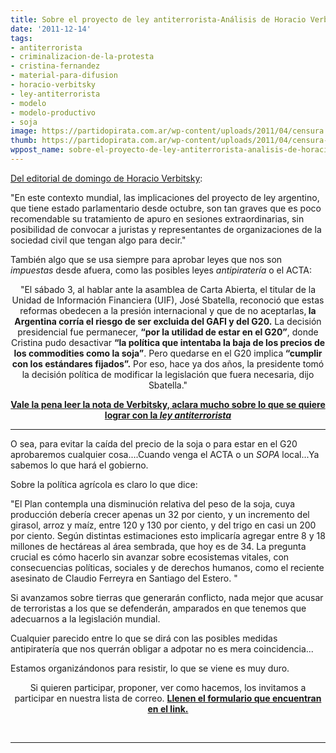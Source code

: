```yaml
---
title: Sobre el proyecto de ley antiterrorista-Análisis de Horacio Verbitsky
date: '2011-12-14'
tags:
- antiterrorista
- criminalizacion-de-la-protesta
- cristina-fernandez
- material-para-difusion
- horacio-verbitsky
- ley-antiterrorista
- modelo
- modelo-productivo
- soja
image: https://partidopirata.com.ar/wp-content/uploads/2011/04/censura.jpg
thumb: https://partidopirata.com.ar/wp-content/uploads/2011/04/censura-150x150.jpg
wppost_name: sobre-el-proyecto-de-ley-antiterrorista-analisis-de-horacio-verbitsky
---
```


<a href="http://www.pagina12.com.ar/diario/elpais/1-183117-2011-12-11.html" target="_blank">Del editorial de domingo de Horacio Verbitsky</a>:

"En este contexto mundial, las implicaciones del proyecto de ley argentino, que tiene estado parlamentario desde octubre, son tan graves que es poco recomendable su tratamiento de apuro en sesiones extraordinarias, sin posibilidad de convocar a juristas y representantes de organizaciones de la sociedad civil que tengan algo para decir."

También algo que se usa siempre para aprobar leyes que nos son <em>impuestas</em> desde afuera, como las posibles leyes <em>antipiratería</em> o el ACTA:
<p style="text-align: center;">"El sábado 3, al hablar ante la asamblea de Carta Abierta, el titular de la Unidad de Información Financiera (UIF), José Sbatella, reconoció que estas reformas obedecen a la presión internacional y que de no aceptarlas,<strong> la Argentina corría el riesgo de ser excluida del GAFI y del G20.</strong> La decisión presidencial fue permanecer, <strong>“por la utilidad de estar en el G20”</strong>, donde Cristina pudo desactivar <strong>“la política que intentaba la baja de los precios de los commodities como la soja”</strong>. Pero quedarse en el G20 implica<strong> “cumplir con los estándares fijados”.</strong> Por eso, hace ya dos años, la presidente tomó la decisión política de modificar la legislación que fuera necesaria, dijo Sbatella."</p>
<p style="text-align: center;"><strong><a href="http://www.pagina12.com.ar/diario/elpais/1-183117-2011-12-11.html" target="_blank">Vale la pena leer la nota de Verbitsky, aclara mucho sobre lo que se quiere lograr con la <em>ley antiterrorista</em></a></strong></p>


<hr />

O sea, para evitar la caída del precio de la soja o para estar en el G20 aprobaremos cualquier cosa....Cuando venga el ACTA o un <em>SOPA</em> local...Ya sabemos lo que hará el gobierno.

Sobre la política agrícola es claro lo que dice:

"El Plan contempla una disminución relativa del peso de la soja, cuya producción debería crecer apenas un 32 por ciento, y un incremento del girasol, arroz y maíz, entre 120 y 130 por ciento, y del trigo en casi un 200 por ciento. Según distintas estimaciones esto implicaría agregar entre 8 y 18 millones de hectáreas al área sembrada, que hoy es de 34. La pregunta crucial es cómo hacerlo sin avanzar sobre ecosistemas vitales, con consecuencias políticas, sociales y de derechos humanos, como el reciente asesinato de Claudio Ferreyra en Santiago del Estero. "

Si avanzamos sobre tierras que generarán conflicto, nada mejor que acusar de terroristas a los que se defenderán, amparados en que tenemos que adecuarnos a la legislación mundial.

Cualquier parecido entre lo que se dirá con las posibles medidas antipiratería que nos querrán obligar a adpotar no es mera coincidencia...

Estamos organizándonos para resistir, lo que se viene es muy duro.
<p style="text-align: center;">Si quieren participar, proponer, ver como hacemos, los invitamos a participar en nuestra lista de correo.
<a href="http://lists.partidopirata.com.ar/listinfo.cgi/general-partidopirata.com.ar" target="_blank">
<strong> Llenen el formulario que encuentran en el link.</strong></a></p>
<p style="text-align: center;"></p>
&nbsp;

<hr />
